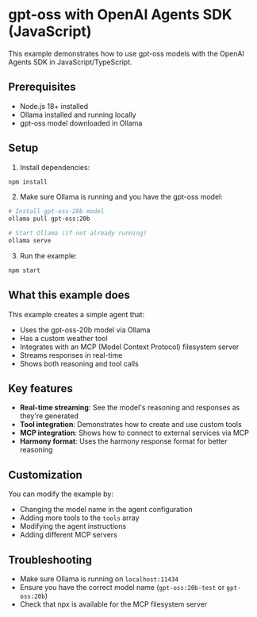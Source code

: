 # gpt-oss with OpenAI Agents SDK (JavaScript)

This example demonstrates how to use gpt-oss models with the OpenAI Agents SDK in JavaScript/TypeScript.

## Prerequisites

- Node.js 18+ installed
- Ollama installed and running locally
- gpt-oss model downloaded in Ollama

## Setup

1. Install dependencies:

```bash
npm install
```

2. Make sure Ollama is running and you have the gpt-oss model:

```bash
# Install gpt-oss-20b model
ollama pull gpt-oss:20b

# Start Ollama (if not already running)
ollama serve
```

3. Run the example:

```bash
npm start
```

## What this example does

This example creates a simple agent that:

- Uses the gpt-oss-20b model via Ollama
- Has a custom weather tool
- Integrates with an MCP (Model Context Protocol) filesystem server
- Streams responses in real-time
- Shows both reasoning and tool calls

## Key features

- **Real-time streaming**: See the model's reasoning and responses as they're generated
- **Tool integration**: Demonstrates how to create and use custom tools
- **MCP integration**: Shows how to connect to external services via MCP
- **Harmony format**: Uses the harmony response format for better reasoning

## Customization

You can modify the example by:

- Changing the model name in the agent configuration
- Adding more tools to the `tools` array
- Modifying the agent instructions
- Adding different MCP servers

## Troubleshooting

- Make sure Ollama is running on `localhost:11434`
- Ensure you have the correct model name (`gpt-oss:20b-test` or `gpt-oss:20b`)
- Check that npx is available for the MCP filesystem server
